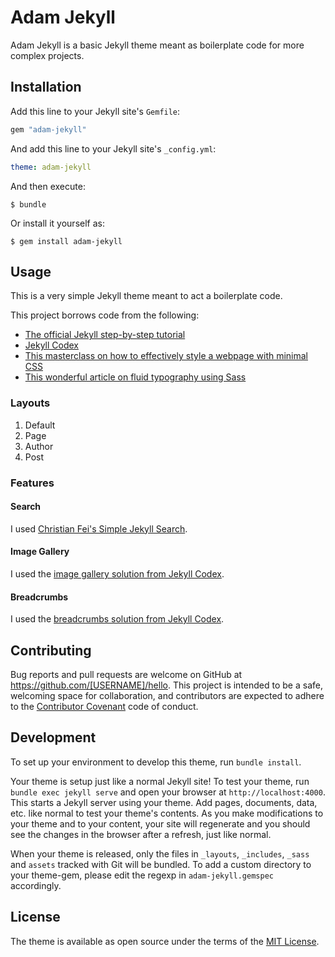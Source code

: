 # Adam Jekyll

Adam Jekyll is a basic Jekyll theme meant as boilerplate code for more complex projects.

## Installation

Add this line to your Jekyll site's `Gemfile`:

```ruby
gem "adam-jekyll"
```

And add this line to your Jekyll site's `_config.yml`:

```yaml
theme: adam-jekyll
```

And then execute:

    $ bundle

Or install it yourself as:

    $ gem install adam-jekyll

## Usage

This is a very simple Jekyll theme meant to act a boilerplate code. 

This project borrows code from the following:
* [The official Jekyll step-by-step tutorial](https://jekyllrb.com/docs/step-by-step/01-setup/)
* [Jekyll Codex](https://jekyllcodex.org/)
* [This masterclass on how to effectively style a webpage with minimal CSS](https://github.com/Zachtreis/bettermotherfuckingwebsite)
* [This wonderful article on fluid typography using Sass](https://css-tricks.com/snippets/css/fluid-typography/)

### Layouts
1. Default
2. Page
3. Author
4. Post

### Features

#### Search

I used [Christian Fei's Simple Jekyll Search](https://github.com/christian-fei/Simple-Jekyll-Search).

#### Image Gallery

I used the [image gallery solution from Jekyll Codex](https://jekyllcodex.org/without-plugin/image-gallery/).

#### Breadcrumbs

I used the [breadcrumbs solution from Jekyll Codex](https://jekyllcodex.org/without-plugin/breadcrumbs/).

## Contributing

Bug reports and pull requests are welcome on GitHub at https://github.com/[USERNAME]/hello. This project is intended to be a safe, welcoming space for collaboration, and contributors are expected to adhere to the [Contributor Covenant](http://contributor-covenant.org) code of conduct.

## Development

To set up your environment to develop this theme, run `bundle install`.

Your theme is setup just like a normal Jekyll site! To test your theme, run `bundle exec jekyll serve` and open your browser at `http://localhost:4000`. This starts a Jekyll server using your theme. Add pages, documents, data, etc. like normal to test your theme's contents. As you make modifications to your theme and to your content, your site will regenerate and you should see the changes in the browser after a refresh, just like normal.

When your theme is released, only the files in `_layouts`, `_includes`, `_sass` and `assets` tracked with Git will be bundled.
To add a custom directory to your theme-gem, please edit the regexp in `adam-jekyll.gemspec` accordingly.

## License

The theme is available as open source under the terms of the [MIT License](https://opensource.org/licenses/MIT).

